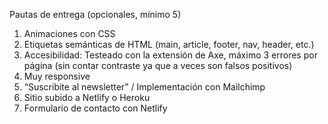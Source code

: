 Pautas de entrega (opcionales, mínimo 5)
1. Animaciones con CSS
2. Etiquetas semánticas de HTML (main, article, footer, nav, header, etc.)
3. Accesibilidad: Testeado con la extensión de Axe, máximo 3 errores por página (sin contar contraste ya que a veces son falsos positivos)
4. Muy responsive
5. “Suscribite al newsletter” / Implementación con Mailchimp
6. Sitio subido a Netlify o Heroku
7. Formulario de contacto con Netlify
